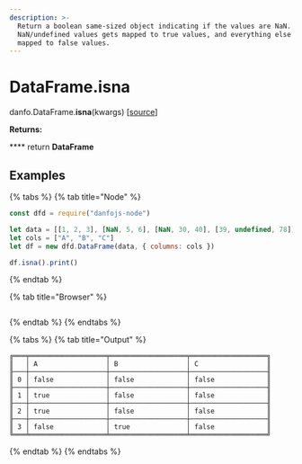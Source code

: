 ```yaml
---
description: >-
  Return a boolean same-sized object indicating if the values are NaN.
  NaN/undefined values gets mapped to true values, and everything else gets
  mapped to false values.
---
```


# DataFrame.isna

danfo.DataFrame.**isna**(kwargs) \[[source](https://github.com/opensource9ja/danfojs/blob/3398c2f540c16ac95599a05b6f2db4eff8a258c9/danfojs/src/core/frame.js#L1350)]

**Returns:**

&#x20;      ****       return **DataFrame**

## **Examples**

{% tabs %}
{% tab title="Node" %}
```javascript
const dfd = require("danfojs-node")

let data = [[1, 2, 3], [NaN, 5, 6], [NaN, 30, 40], [39, undefined, 78]]
let cols = ["A", "B", "C"]
let df = new dfd.DataFrame(data, { columns: cols })

df.isna().print()

```
{% endtab %}

{% tab title="Browser" %}
```
```
{% endtab %}
{% endtabs %}

{% tabs %}
{% tab title="Output" %}
```
╔═══╤═══════════════════╤═══════════════════╤═══════════════════╗
║   │ A                 │ B                 │ C                 ║
╟───┼───────────────────┼───────────────────┼───────────────────╢
║ 0 │ false             │ false             │ false             ║
╟───┼───────────────────┼───────────────────┼───────────────────╢
║ 1 │ true              │ false             │ false             ║
╟───┼───────────────────┼───────────────────┼───────────────────╢
║ 2 │ true              │ false             │ false             ║
╟───┼───────────────────┼───────────────────┼───────────────────╢
║ 3 │ false             │ true              │ false             ║
╚═══╧═══════════════════╧═══════════════════╧═══════════════════╝
```
{% endtab %}
{% endtabs %}
